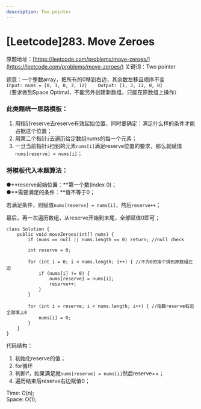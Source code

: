 ```yaml
---
description: Two pointer
---
```


# \[Leetcode\]283. Move Zeroes

原题地址：[https://leetcode.com/problems/move-zeroes/](https://leetcode.com/problems/move-zeroes/) 关键词：Two pointer

题意：一个整数array，把所有的0移到右边，其余数左移且顺序不变  
`Input: nums = [0, 1, 0, 3, 12]   
Output: [1, 3, 12, 0, 0]`  
（要求做到Space Optimal，不能另外创建新数组，只能在原数组上操作）



### 此类题统一思路模板：

1. 用指针reserve去reserve有效起始位置，同时要确定：满足什么样的条件才能占据这个位置；
2. 用第二个指针`i`去遍历给定数组nums的每一个元素；
3. 一旦当前指针`i`扫到的元素`nums[i]`满足reserve位置的要求，那么就赋值`nums[reserve] = nums[i]`；



### 将模板代入本题算法：

●**reserve起始位置：**第一个数\(index 0\)；  
●**需要满足的条件：**值不等于0；

若满足条件，则赋值`nums[reserve] = nums[i]`，然后`reserve++`；

最后，再一次遍历数组，从reserve开始到末尾，全部赋值0即可；

```text
class Solution {
    public void moveZeroes(int[] nums) {
        if (nums == null || nums.length == 0) return; //null check
        
        int reserve = 0;
        
        for (int i = 0; i < nums.length; i++) { //不为0的挨个排到原数组左边 
            if (nums[i] != 0) {
                nums[reserve] = nums[i];
                reserve++;
            }
        }
        
        for (int i = reserve; i < nums.length; i++) { //指数reserve右边全部填上0
            nums[i] = 0;
        }
    }
}
```

代码结构：  
1. 初始化reserve的值；  
2. for循环  
3. 判断if，如果满足就`nums[reserve] = nums[i]`然后reserve++；  
4. 遍历结束后reserve右边赋值0；

Time: O\(n\);  
Space: O\(1\);


